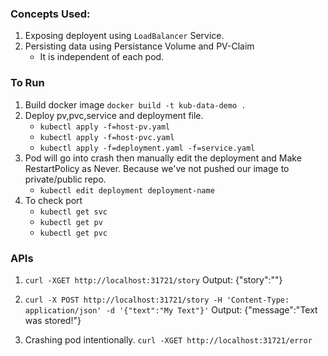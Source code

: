 ### Concepts Used: 
1. Exposing deployent using `LoadBalancer` Service.
2. Persisting data using Persistance Volume and PV-Claim
    - It is independent of each pod.
### To Run

1. Build docker image `docker build -t kub-data-demo .`
2. Deploy pv,pvc,service and deployment file.
    - `kubectl apply -f=host-pv.yaml`
    - `kubectl apply -f=host-pvc.yaml`
    - `kubectl apply -f=deployment.yaml -f=service.yaml` 
3. Pod will go into crash then manually edit the deployment and Make RestartPolicy as Never. Because we've not pushed our image to private/public repo.
    - `kubectl edit deployment deployment-name`
3. To check port
    - `kubectl get svc`
    - `kubectl get pv`
    - `kubectl get pvc`


### APIs

1. `curl -XGET http://localhost:31721/story`
Output: {"story":""}

2. `curl -X POST http://localhost:31721/story -H 'Content-Type: application/json' -d '{"text":"My Text"}'`
Output: {"message":"Text was stored!"}

3. Crashing pod intentionally. 
    `curl -XGET http://localhost:31721/error`
